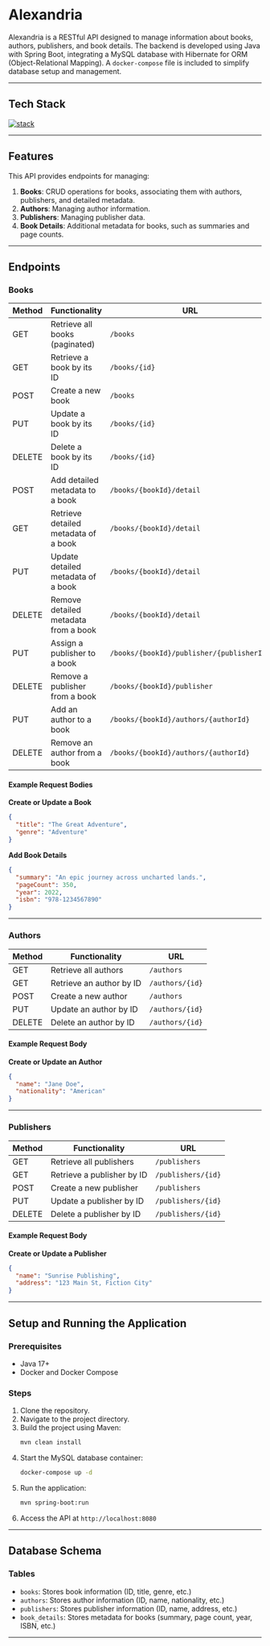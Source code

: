 # Alexandria

Alexandria is a RESTful API designed to manage information about books, authors, publishers, and book details. The backend is developed using Java with Spring Boot, integrating a MySQL database with Hibernate for ORM (Object-Relational Mapping). A `docker-compose` file is included to simplify database setup and management.

---

## Tech Stack

[![stack](https://skillicons.dev/icons?i=java,spring,hibernate,mysql,docker&theme=dark&height=120)](https://skillicons.dev)

---

## Features

This API provides endpoints for managing:

1. **Books**: CRUD operations for books, associating them with authors, publishers, and detailed metadata.
2. **Authors**: Managing author information.
3. **Publishers**: Managing publisher data.
4. **Book Details**: Additional metadata for books, such as summaries and page counts.

---

## Endpoints

### Books

| Method | Functionality | URL |
|--------|---------------|-----|
| GET    | Retrieve all books (paginated) | `/books` |
| GET    | Retrieve a book by its ID | `/books/{id}` |
| POST   | Create a new book | `/books` |
| PUT    | Update a book by its ID | `/books/{id}` |
| DELETE | Delete a book by its ID | `/books/{id}` |
| POST   | Add detailed metadata to a book | `/books/{bookId}/detail` |
| GET    | Retrieve detailed metadata of a book | `/books/{bookId}/detail` |
| PUT    | Update detailed metadata of a book | `/books/{bookId}/detail` |
| DELETE | Remove detailed metadata from a book | `/books/{bookId}/detail` |
| PUT    | Assign a publisher to a book | `/books/{bookId}/publisher/{publisherId}` |
| DELETE | Remove a publisher from a book | `/books/{bookId}/publisher` |
| PUT    | Add an author to a book | `/books/{bookId}/authors/{authorId}` |
| DELETE | Remove an author from a book | `/books/{bookId}/authors/{authorId}` |

#### Example Request Bodies

**Create or Update a Book**
```json
{
  "title": "The Great Adventure",
  "genre": "Adventure"
}
```

**Add Book Details**
```json
{
  "summary": "An epic journey across uncharted lands.",
  "pageCount": 350,
  "year": 2022,
  "isbn": "978-1234567890"
}
```

---

### Authors

| Method | Functionality | URL |
|--------|---------------|-----|
| GET    | Retrieve all authors | `/authors` |
| GET    | Retrieve an author by ID | `/authors/{id}` |
| POST   | Create a new author | `/authors` |
| PUT    | Update an author by ID | `/authors/{id}` |
| DELETE | Delete an author by ID | `/authors/{id}` |

#### Example Request Body

**Create or Update an Author**
```json
{
  "name": "Jane Doe",
  "nationality": "American"
}
```

---

### Publishers

| Method | Functionality | URL |
|--------|---------------|-----|
| GET    | Retrieve all publishers | `/publishers` |
| GET    | Retrieve a publisher by ID | `/publishers/{id}` |
| POST   | Create a new publisher | `/publishers` |
| PUT    | Update a publisher by ID | `/publishers/{id}` |
| DELETE | Delete a publisher by ID | `/publishers/{id}` |

#### Example Request Body

**Create or Update a Publisher**
```json
{
  "name": "Sunrise Publishing",
  "address": "123 Main St, Fiction City"
}
```

---

## Setup and Running the Application

### Prerequisites

- Java 17+
- Docker and Docker Compose

### Steps

1. Clone the repository.
2. Navigate to the project directory.
3. Build the project using Maven:
   ```bash
   mvn clean install
   ```
3. Start the MySQL database container:
   ```bash
   docker-compose up -d
   ```
5. Run the application:
   ```bash
   mvn spring-boot:run
   ```
6. Access the API at `http://localhost:8080`

---

## Database Schema

### Tables

- `books`: Stores book information (ID, title, genre, etc.)
- `authors`: Stores author information (ID, name, nationality, etc.)
- `publishers`: Stores publisher information (ID, name, address, etc.)
- `book_details`: Stores metadata for books (summary, page count, year, ISBN, etc.)

---
